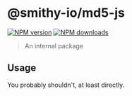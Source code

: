 # @smithy-io/md5-js

[![NPM version](https://img.shields.io/npm/v/@smithy-io/md5-js/latest.svg)](https://www.npmjs.com/package/@smithy-io/md5-js)
[![NPM downloads](https://img.shields.io/npm/dm/@smithy-io/md5-js.svg)](https://www.npmjs.com/package/@smithy-io/md5-js)

> An internal package

## Usage

You probably shouldn't, at least directly.
